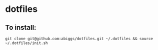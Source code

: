 dotfiles
========

## To install:

`git clone git@github.com:abiggs/dotfiles.git ~/.dotfiles && source ~/.dotfiles/init.sh`
